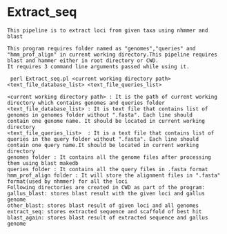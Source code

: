 # Extract_seq

	This pipeline is to extract loci from given taxa using nhmmer and blast

	This program requires folder named as "genomes","queries" and "hmm_prof_align" in current working directory.This pipeline requires 	blast and hammer either in root directory or CWD.
	It requires 3 command line arguments passed while using it.

	 perl Extract_seq.pl <current working directory path> <text_file_database_list> <text_file_queries_list>
		
	<current working directory path> : It is the path of current working directory which contains genomes and queries folder
	<text_file_database_list> : It is text file that contains list of genomes in genomes folder without ".fasta". Each line should 		contain one genome name. It should be located in current working directory
	<text_file_queries_list>  : It is a text file that contains list of queries in the query folder without ".fasta". Each line should 		contain one query name.It should be located in current working directory
	genomes folder : It contains all the genome files after processing them using blast makedb  
	queries folder : It contains all the query files in .fasta format
	hmm_prof_align folder : It will store the alignment files in ".fasta" format(used by nhmmer) for all the loci
	Following directories are created in CWD as part of the program:
	gallus_blast: stores blast result with the given loci and gallus genome
	other_blast: stores blast result of given loci and all genomes
	extract_seq: stores extracted sequence and scaffold of best hit
	blast_again: stores blast result of extracted sequence and gallus genome

